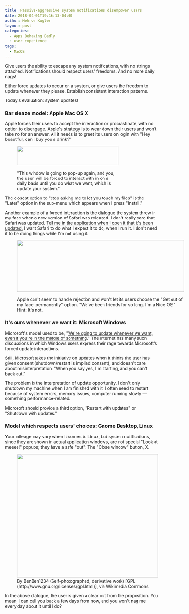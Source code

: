 ```yaml
---
title: Passive-aggressive system notifications disempower users
date: 2018-04-01T19:16:13-04:00
author: Mehron Kugler
layout: post
categories:
  - Apps Behaving Badly
  - User Experience
tags:
  - MacOS
---
```

Give users the ability to escape any system notifications, with no strings attached. Notifications should respect users' freedoms. And no more daily nags!

<!--more-->

Either force updates to occur on a system, or give users the freedom to update whenever they please. Establish consistent interaction patterns.

Today's evaluation: system updates!

### Bar sleaze model: Apple Mac OS X

Apple forces their users to accept the interaction or procrastinate, with no option to disengage. Apple's strategy is to wear down their users and won't take no for an answer. All it needs is to greet its users on login with "Hey beautiful, can I buy you a drink?"<figure id="attachment_211" aria-describedby="caption-attachment-211" style="width: 332px" class="wp-caption aligncenter">

<img loading="lazy" class=" wp-image-211" src="/wp-content/uploads/2018/04/nagware1.png" alt="" width="332" height="63" srcset="/wp-content/uploads/2018/04/nagware1.png 696w, /wp-content/uploads/2018/04/nagware1-300x57.png 300w" sizes="(max-width: 332px) 100vw, 332px" /> <figcaption id="caption-attachment-211" class="wp-caption-text">"This window is going to pop-up again, and you, the user, will be forced to interact with in on a daily basis until you do what we want, which is update your system."</figcaption></figure>

The closest option to "stop asking me to let you touch my files" is the "Later" option in the sub-menu which appears when I press "Install."

Another example of a forced interaction is the dialogue the system threw in my face when a new version of Safari was released. I don't really care that Safari was updated. <span style="text-decoration: underline;">Tell me in the application when I open it that it's been updated.</span> I want Safari to do what I expect it to do, when I run it. I don't need it to be doing things while I'm not using it.<figure id="attachment_212" aria-describedby="caption-attachment-212" style="width: 549px" class="wp-caption aligncenter">

<img loading="lazy" class="size-full wp-image-212" src="/wp-content/uploads/2018/04/nagware2_system_ads.jpeg" alt="" width="549" height="169" srcset="/wp-content/uploads/2018/04/nagware2_system_ads.jpeg 549w, /wp-content/uploads/2018/04/nagware2_system_ads-300x92.jpeg 300w" sizes="(max-width: 549px) 100vw, 549px" /> <figcaption id="caption-attachment-212" class="wp-caption-text">Apple can't seem to handle rejection and won't let its users choose the "Get out of my face, permanently" option. "We've been friends for so long. I'm a Nice OS!" Hint: It's not.</figcaption></figure>

### It's ours whenever we want it: Microsoft Windows

Microsoft's model used to be, "<a href="https://www.cnet.com/news/microsoft-forced-windows-update-auto-restart-snooze-indefinitely-windows-10/" target="_blank" rel="noopener">We're going to update whenever we want, even if you're in the middle of something</a>." The internet has many such discussions in which Windows users express their rage towards Microsoft's forced update interactions.

Still, Microsoft takes the initiative on updates when it thinks the user has given consent (shutdown/restart is implied consent), and doesn't care about misinterpretation: "When you say yes, I'm starting, and you can't back out."

The problem is the interpretation of update opportunity. I don't only shutdown my machine when I am finished with it, I often need to restart because of system errors, memory issues, computer running slowly &mdash; something performance-related.

Microsoft should provide a third option, "Restart with updates" or "Shutdown with updates."

### Model which respects users' choices: Gnome Desktop, Linux

Your mileage may vary when it comes to Linux, but system notifications, since they are shown in actual application windows, are not special "Look at meeee!" popups; they have a safe "out": The "Close window" button, X.

<figure id="attachment_213" aria-describedby="caption-attachment-213" style="width: 464px" class="wp-caption aligncenter"><img loading="lazy" class=" wp-image-213" src="/wp-content/uploads/2018/04/ubuntu_updater.jpg" alt="" width="464" height="406" srcset="/wp-content/uploads/2018/04/ubuntu_updater.jpg 606w, /wp-content/uploads/2018/04/ubuntu_updater-300x262.jpg 300w" sizes="(max-width: 464px) 100vw, 464px" /><figcaption id="caption-attachment-213" class="wp-caption-text">By BenBen1234 (Self-photographed, derivative work) [GPL (http://www.gnu.org/licenses/gpl.html)], via Wikimedia Commons</figcaption></figure>In the above dialogue, the user is given a clear out from the proposition. You mean, I can call you back a few days from now, and you won't nag me every day about it until I do?

&nbsp;
